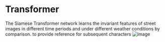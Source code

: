 # Transformer
The Siamese Transformer network learns the invariant features of street images in different time periods 
and under different weather conditions by comparison. to provide reference for subsequent characters
![image]([https://github.com/Hongdong-Z/Transformer/blob/master/workflow.png](https://github.com/Hongdong-Z/Transformer/blob/master/%E5%BE%AE%E4%BF%A1%E5%9B%BE%E7%89%87_20220725150256.png))
